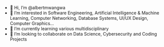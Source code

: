 - 👋 Hi, I’m @albertmwangwa
- 👀 I’m interested in Software Engineering, Artificial Intelligence & Machine Learning,
  Computer Networking, Database Systems, UI/UX Design, Computer Graphics...
- 🌱 I’m currently learning various multidisciplinary
- 💞️ I’m looking to collaborate on Data Science, Cybersecurity and Coding Projects

<!---
albertmwangwa/albertmwangwa is a ✨ special ✨ repository because its `README.md` (this file) appears on your GitHub profile.
You can click the Preview link to take a look at your changes.
--->
